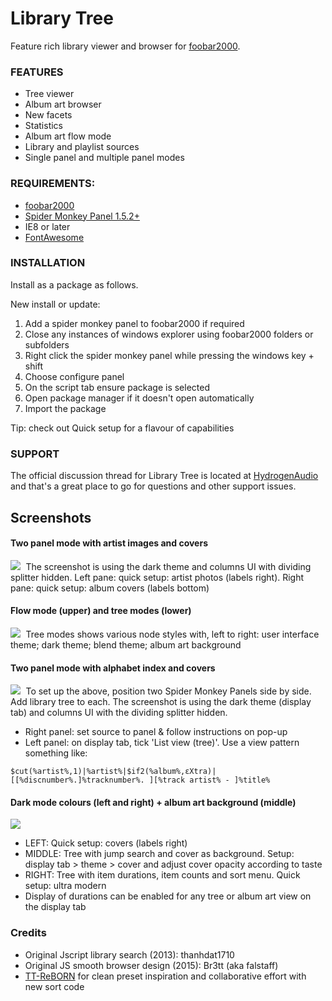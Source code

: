 # Library Tree

Feature rich library viewer and browser for [foobar2000](https://www.foobar2000.org).
 
 ### FEATURES
- Tree viewer
- Album art browser
- New facets
- Statistics
- Album art flow mode
- Library and playlist sources
- Single panel and multiple panel modes

### REQUIREMENTS:
- [foobar2000](https://www.foobar2000.org)
- [Spider Monkey Panel 1.5.2+](https://www.foobar2000.org/components)
- IE8 or later
- [FontAwesome](https://github.com/FortAwesome/Font-Awesome/blob/fa-4/fonts/fontawesome-webfont.ttf?raw=true)

### INSTALLATION
Install as a package as follows.

New install or update:
1) Add a spider monkey panel to foobar2000 if required
2) Close any instances of windows explorer using foobar2000 folders or subfolders
3) Right click the spider monkey panel while pressing the windows key + shift
4) Choose configure panel
5) On the script tab ensure package is selected
6) Open package manager if it doesn't open automatically
7) Import the package

Tip: check out Quick setup for a flavour of capabilities

### SUPPORT
The official discussion thread for Library Tree is located at [HydrogenAudio](https://hydrogenaud.io/index.php?topic=111060.0) and that's a great place to go for questions and other support issues.

## Screenshots

#### Two panel mode with artist images and covers
<kbd> <img src="https://user-images.githubusercontent.com/35600752/155884212-9bea1326-3430-46a4-a86e-3bc4b09e4dd4.png"> </kbd>
The screenshot is using the dark theme and columns UI with dividing splitter hidden. Left pane: quick setup: artist photos (labels right). Right pane: quick setup: album covers (labels bottom)

#### Flow mode (upper) and tree modes (lower)
<kbd> <img src="https://user-images.githubusercontent.com/35600752/155903327-9631a328-2f67-4f25-9cbd-316e5f5210b5.png"> </kbd>
Tree modes shows various node styles with, left to right: user interface theme; dark theme; blend theme; album art background

#### Two panel mode with alphabet index and covers
<kbd> <img src="https://user-images.githubusercontent.com/35600752/156163852-5d8295f4-3ff2-4ef4-849f-0bd5ce24ba8e.png"> </kbd>
To set up the above, position two Spider Monkey Panels side by side. Add library tree to each. The screenshot is using the dark theme (display tab) and columns UI with the dividing splitter hidden.
- Right panel: set source to panel & follow instructions on pop-up
- Left panel: on display tab, tick 'List view (tree)'. Use a view pattern something like: 
```
$cut(%artist%,1)|%artist%|$if2(%album%,εXtra)|[[%discnumber%.]%tracknumber%. ][%track artist% - ]%title%
```

#### Dark mode colours (left and right) + album art background (middle)
<kbd> <img src="https://user-images.githubusercontent.com/35600752/188288519-e8056889-9dd0-409d-bbfc-feb6026d0eac.png"> </kbd>
- LEFT: Quick setup: covers (labels right)
- MIDDLE: Tree with jump search and cover as background. Setup: display tab > theme > cover and adjust cover opacity according to taste
- RIGHT: Tree with item durations, item counts and sort menu. Quick setup: ultra modern
- Display of durations can be enabled for any tree or album art view on the display tab

### Credits
- Original Jscript library search (2013): thanhdat1710
- Original JS smooth browser design (2015): Br3tt (aka falstaff)
- [TT-ReBORN](https://github.com/TT-ReBORN) for clean preset inspiration and collaborative effort with new sort code
